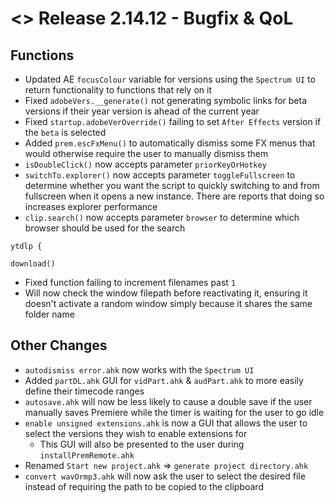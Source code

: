# <> Release 2.14.12 - Bugfix & QoL

## Functions
- Updated AE `focusColour` variable for versions using the `Spectrum UI` to return functionality to functions that rely on it
- Fixed `adobeVers.__generate()` not generating symbolic links for beta versions if their year version is ahead of the current year
- Fixed `startup.adobeVerOverride()` failing to set `After Effects` version if the `beta` is selected
- Added `prem.escFxMenu()` to automatically dismiss some FX menus that would otherwise require the user to manually dismiss them
- `isDoubleClick()` now accepts parameter `priorKeyOrHotkey`
- `switchTo.explorer()` now accepts parameter `toggleFullscreen` to determine whether you want the script to quickly switching to and from fullscreen when it opens a new instance. There are reports that doing so increases explorer performance
- `clip.search()` now accepts parameter `browser` to determine which browser should be used for the search

`ytdlp {`

`download()`
- Fixed function failing to increment filenames past `1`
- Will now check the window filepath before reactivating it, ensuring it doesn't activate a random window simply because it shares the same folder name

## Other Changes
- `autodismiss error.ahk` now works with the `Spectrum UI`
- Added `partDL.ahk` GUI for `vidPart.ahk` & `audPart.ahk` to more easily define their timecode ranges
- `autosave.ahk` will now be less likely to cause a double save if the user manually saves Premiere while the timer is waiting for the user to go idle
- `enable unsigned extensions.ahk` is now a GUI that allows the user to select the versions they wish to enable extensions for
    - This GUI will also be presented to the user during `installPremRemote.ahk`
- Renamed `Start new project.ahk` => `generate project directory.ahk`
- `convert wavOrmp3.ahk` will now ask the user to select the desired file instead of requiring the path to be copied to the clipboard